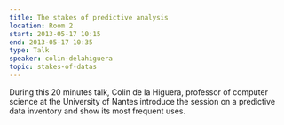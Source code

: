 ```yaml
---
title: The stakes of predictive analysis
location: Room 2
start: 2013-05-17 10:15
end: 2013-05-17 10:35
type: Talk
speaker: colin-delahiguera
topic: stakes-of-datas
---
```


During this 20 minutes talk, Colin de la Higuera, professor of computer science at the University of Nantes introduce the session on a predictive data inventory and show its most frequent uses.